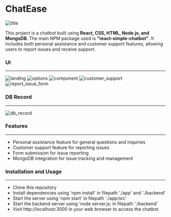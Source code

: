 # ChatEase

![title](https://github.com/ChinmayDharwad24/ChatEase/blob/master/readme_images/title.jpg)

This project is a chatbot built using **React, CSS, HTML, Node.js, and MongoDB**. The main NPM package used is **"react-simple-chatbot"**. It includes both personal assistance and customer support features, allowing users to report issues and receive support.

### UI
------------
![landing](https://github.com/ChinmayDharwad24/ChatEase/blob/master/readme_images/landing.png)
![options](https://github.com/ChinmayDharwad24/ChatEase/blob/master/readme_images/options.png)
![component](https://github.com/ChinmayDharwad24/ChatEase/blob/master/readme_images/component.png)
![customer_support](https://github.com/ChinmayDharwad24/ChatEase/blob/master/readme_images/customer_support.png)
![report_issue_form](https://github.com/ChinmayDharwad24/ChatEase/blob/master/readme_images/report_issue_form.png)

### DB Record
-------------
![db_record](https://github.com/ChinmayDharwad24/ChatEase/blob/master/readme_images/db_record.png)

### Features
-------------
- Personal assistance feature for general questions and inquiries
- Customer support feature for reporting issues
- Form submission for issue reporting
- MongoDB integration for issue tracking and management

### Installation and Usage
--------------
- Clone this repository
- Install dependencies using 'npm install' in filepath './app' and './backend'
- Start the server using 'npm start' in filepath './app/src'
- Start the backend server using 'node server.js; in filepath './backend'
- Visit http://localhost:3000 in your web browser to access the chatbot

